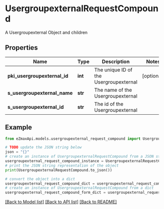 # UsergroupexternalRequestCompound

A Usergroupexternal Object and children

## Properties

Name | Type | Description | Notes
------------ | ------------- | ------------- | -------------
**pki_usergroupexternal_id** | **int** | The unique ID of the Usergroupexternal | [optional] 
**s_usergroupexternal_name** | **str** | The name of the Usergroupexternal | 
**s_usergroupexternal_id** | **str** | The id of the Usergroupexternal | 

## Example

```python
from eZmaxApi.models.usergroupexternal_request_compound import UsergroupexternalRequestCompound

# TODO update the JSON string below
json = "{}"
# create an instance of UsergroupexternalRequestCompound from a JSON string
usergroupexternal_request_compound_instance = UsergroupexternalRequestCompound.from_json(json)
# print the JSON string representation of the object
print(UsergroupexternalRequestCompound.to_json())

# convert the object into a dict
usergroupexternal_request_compound_dict = usergroupexternal_request_compound_instance.to_dict()
# create an instance of UsergroupexternalRequestCompound from a dict
usergroupexternal_request_compound_form_dict = usergroupexternal_request_compound.from_dict(usergroupexternal_request_compound_dict)
```
[[Back to Model list]](../README.md#documentation-for-models) [[Back to API list]](../README.md#documentation-for-api-endpoints) [[Back to README]](../README.md)


